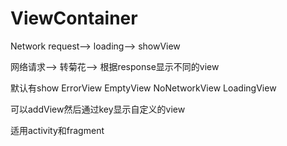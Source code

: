 ViewContainer
=============

Network request--> loading--> showView

网络请求--> 转菊花--> 根据response显示不同的view

默认有show ErrorView EmptyView NoNetworkView LoadingView

可以addView然后通过key显示自定义的view

适用activity和fragment
